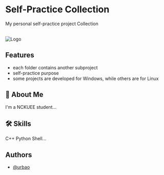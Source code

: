 
# Self-Practice Collection

My personal self-practice project Collection<br/><br/>




![Logo](https://cdn-icons-png.flaticon.com/256/1006/1006363.png)


## Features

- each folder contains another subproject
- self-practice purpose
- some projects are developed for Windows, while others are for Linux


## 🚀 About Me
I'm a NCKUEE student...


## 🛠 Skills
C++ Python Shell...


## Authors

- [@urbao](https://www.github.com/urbao)

